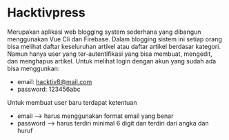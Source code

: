 # Hacktivpress
Merupakan aplikasi web blogging system sederhana yang dibangun menggunakan Vue Cli dan Firebase. Dalam blogging sistem ini setiap orang bisa melihat daftar keseluruhan artikel atau daftar artikel berdasar kategori. Namun hanya user yang ter-autentifikasi yang bisa membuat, mengedit, dan menghapus artikel.
Untuk melihat login dengan akun yang sudah ada bisa menggunkan:

  - email: hacktiv8@mail.com
  - password: 123456abc

Untuk membuat user baru terdapat ketentuan

  - email --> harus menggunakan format email yang benar
  - password --> harus terdiri minimal 6 digit dan terdiri dari angka dan huruf
  
